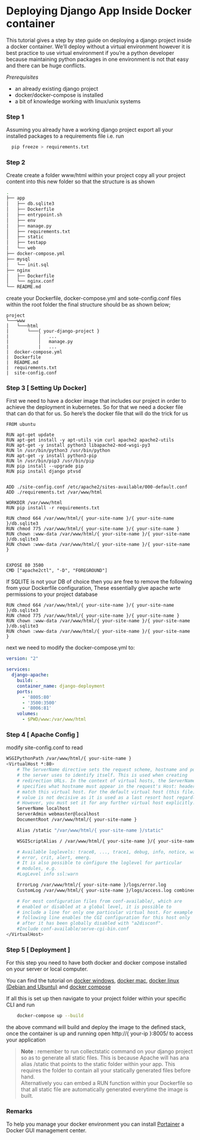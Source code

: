 # Deploying Django App Inside Docker container

This tutorial gives a step by step guide on deploying a django project inside a docker container. We'll deploy without a virtual environment however it is best practice to use virtual environment if you’re a python developer because maintaining python packages in one environment is not that easy and there can be huge conflicts.

*Prerequisites*
  - an already existing django project
  - docker/docker-compose is installed
  - a bit of knowledge working with linux/unix systems

### Step 1
Assuming you already have a working django project export all your installed packages to a requirements file i.e. run 

```bash
  pip freeze > requirements.txt
```

### Step 2
Create create a folder www/html within your project copy all your project content into this new folder so that the structure is as shown

```bash
.
├── app
│   ├── db.sqlite3
│   ├── Dockerfile
│   ├── entrypoint.sh
│   ├── env
│   ├── manage.py
│   ├── requirements.txt
│   ├── static
│   ├── testapp
│   └── web
├── docker-compose.yml
├── mysql
│   └── init.sql
├── nginx
│   ├── Dockerfile
│   └── nginx.conf
└── README.md
```
  create your Dockerfile, docker-compose.yml and sote-config.conf files within the root folder  the final structure should be as shown below;
```
project
└───www
│   └───html
|       └───{ your-django-project }
|           │   ...
|           │   manage.py
|           |   ...
|  docker-compose.yml
|  Dockerfile
|  README.md
|  requirements.txt
|  site-config.conf
```
### Step 3 [ Setting Up Docker]
  First we need to have a docker image that includes our project in order to achieve the deployment in kubernetes. So for that we need a docker file that can do that for us. So here’s the docker file that will do the trick for us

``` docker
FROM ubuntu

RUN apt-get update
RUN apt-get install -y apt-utils vim curl apache2 apache2-utils
RUN apt-get -y install python3 libapache2-mod-wsgi-py3
RUN ln /usr/bin/python3 /usr/bin/python
RUN apt-get -y install python3-pip
RUN ln /usr/bin/pip3 /usr/bin/pip
RUN pip install --upgrade pip
RUN pip install django ptvsd


ADD ./site-config.conf /etc/apache2/sites-available/000-default.conf
ADD ./requirements.txt /var/www/html

WORKDIR /var/www/html
RUN pip install -r requirements.txt

RUN chmod 664 /var/www/html/{ your-site-name }/{ your-site-name }/db.sqlite3
RUN chmod 775 /var/www/html/{ your-site-name }/{ your-site-name }
RUN chown :www-data /var/www/html/{ your-site-name }/{ your-site-name }/db.sqlite3
RUN chown :www-data /var/www/html/{ your-site-name }/{ your-site-name }


EXPOSE 80 3500
CMD ["apache2ctl", "-D", "FOREGROUND"]
```


If SQLITE is not your DB of choice then you are free to remove  the following from your Dockerfile configuration, These essentially give apache wrte permissions to your project database

```docker
RUN chmod 664 /var/www/html/{ your-site-name }/{ your-site-name }/db.sqlite3
RUN chmod 775 /var/www/html/{ your-site-name }/{ your-site-name }
RUN chown :www-data /var/www/html/{ your-site-name }/{ your-site-name }/db.sqlite3
RUN chown :www-data /var/www/html/{ your-site-name }/{ your-site-name }
```
  next we need to modify the docker-compose.yml to:

```yaml
version: "2"

services: 
  django-apache:
    build: .
    container_name: django-deployment
    ports:
      - '8005:80'
      - '3500:3500'
      - '8006:81'
    volumes: 
      - $PWD/www:/var/www/html
```
### Step 4 [ Apache Config ]
modify site-config.conf to read 

```bash
WSGIPythonPath /var/www/html/{ your-site-name }
<VirtualHost *:80>
    # The ServerName directive sets the request scheme, hostname and port that
    # the server uses to identify itself. This is used when creating
    # redirection URLs. In the context of virtual hosts, the ServerName
    # specifies what hostname must appear in the request's Host: header to
    # match this virtual host. For the default virtual host (this file) this
    # value is not decisive as it is used as a last resort host regardless.
    # However, you must set it for any further virtual host explicitly.
    ServerName localhost
    ServerAdmin webmaster@localhost
    DocumentRoot /var/www/html/{ your-site-name }

    Alias /static "/var/www/html/{ your-site-name }/static"

    WSGIScriptAlias / /var/www/html/{ your-site-name }/{ your-site-name }/wsgi.py

    # Available loglevels: trace8, ..., trace1, debug, info, notice, warn,
    # error, crit, alert, emerg.
    # It is also possible to configure the loglevel for particular
    # modules, e.g.
    #LogLevel info ssl:warn

    ErrorLog /var/www/html/{ your-site-name }/logs/error.log
    CustomLog /var/www/html/{ your-site-name }/logs/access.log combined

    # For most configuration files from conf-available/, which are
    # enabled or disabled at a global level, it is possible to
    # include a line for only one particular virtual host. For example the
    # following line enables the CGI configuration for this host only
    # after it has been globally disabled with "a2disconf".
    #Include conf-available/serve-cgi-bin.conf
</VirtualHost>
```

### Step 5 [ Deployment ]
For this step  you need to have both docker and docker compose installed on your server or local computer.

You can find the tutorial on
[docker windows][1], [docker mac][2], [docker linux (Debian and Ubuntu)][3]  and [ docker compose ][4]

[1]: https://docs.docker.com/docker-for-windows/install/ "Docker windows Set up "
[2]: https://docs.docker.com/docker-for-mac/ "Docker mac Set up "
[3]: https://runnable.com/docker/install-docker-on-linux "Docker linux Set up "
[4]: https://docs.docker.com/compose/install/ "Docker Compose Install"

If all this is set up then navigate to your project folder within your specific CLI 
and run 
```bash
    docker-compose up --build
```
the above command will build and deploy the image to the defined stack, once the container is up and running open http://{ your-ip }:8005/ to access your application

> **Note** : remember to run collectstatic command on your django project so as to generate all static files. This is because Apache will has ana alias /static that points to the static folder within your app. This requires the folder to contain all your statically generated files before hand. <br> Alternatively you can embed a RUN function within your Dockerfile so that all static file are automatically generated everytime the image is built.   

### Remarks
To help you manage your docker environment you can install [Portainer][5] a Docker GUI management center.

[5]: https://www.portainer.io/installation/ "Portainer Set up"








  






